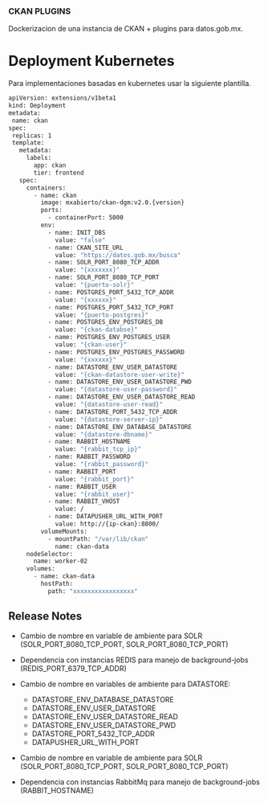 ### CKAN PLUGINS
Dockerizacion de una instancia de CKAN + plugins para datos.gob.mx.

# Deployment Kubernetes
Para implementaciones basadas en kubernetes usar la siguiente plantilla.

```sh
apiVersion: extensions/v1beta1
kind: Deployment
metadata:
 name: ckan
spec:
 replicas: 1
 template:
   metadata:
     labels:
       app: ckan
       tier: frontend
   spec:
     containers:
       - name: ckan
         image: mxabierto/ckan-dgm:v2.0.{version}
         ports:
           - containerPort: 5000
         env:
           - name: INIT_DBS
             value: "false"
           - name: CKAN_SITE_URL
             value: "https://datos.gob.mx/busca"
           - name: SOLR_PORT_8080_TCP_ADDR
             value: "{xxxxxxx}"
           - name: SOLR_PORT_8080_TCP_PORT
             value: "{puerto-solr}"
           - name: POSTGRES_PORT_5432_TCP_ADDR
             value: "{xxxxxx}"
           - name: POSTGRES_PORT_5432_TCP_PORT
             value: "{puerto-postgres}"
           - name: POSTGRES_ENV_POSTGRES_DB
             value: "{ckan-databse}"
           - name: POSTGRES_ENV_POSTGRES_USER
             value: "{ckan-user}"
           - name: POSTGRES_ENV_POSTGRES_PASSWORD
             value: "{xxxxxx}"
           - name: DATASTORE_ENV_USER_DATASTORE
             value: "{ckan-datastore-user-write}"
           - name: DATASTORE_ENV_USER_DATASTORE_PWD
             value: "{datastore-user-password}"
           - name: DATASTORE_ENV_USER_DATASTORE_READ
             value: "{datastore-user-read}"
           - name: DATASTORE_PORT_5432_TCP_ADDR
             value: "{datastore-server-ip}"
           - name: DATASTORE_ENV_DATABASE_DATASTORE
             value: "{datastore-dbname}"
           - name: RABBIT_HOSTNAME
             value: "{rabbit_tcp_ip}"
           - name: RABBIT_PASSWORD
             value: "{rabbit_password}"
           - name: RABBIT_PORT
             value: "{rabbit_port}"
           - name: RABBIT_USER
             value: "{rabbit_user}"
           - name: RABBIT_VHOST
             value: /
           - name: DATAPUSHER_URL_WITH_PORT
             value: http://{ip-ckan}:8800/
         volumeMounts:
           - mountPath: "/var/lib/ckan"
             name: ckan-data
     nodeSelector:
       name: worker-02
     volumes:
       - name: ckan-data
         hostPath:
           path: "xxxxxxxxxxxxxxxxx"
```

## Release Notes

- Cambio de nombre en variable de ambiente para SOLR (SOLR_PORT_8080_TCP_PORT, SOLR_PORT_8080_TCP_PORT)

- Dependencia con instancias REDIS para manejo de background-jobs (REDIS_PORT_6379_TCP_ADDR)

- Cambio de nombre en variables de ambiente para DATASTORE:
  - DATASTORE_ENV_DATABASE_DATASTORE
  - DATASTORE_ENV_USER_DATASTORE
  - DATASTORE_ENV_USER_DATASTORE_READ
  - DATASTORE_ENV_USER_DATASTORE_PWD
  - DATASTORE_PORT_5432_TCP_ADDR
  - DATAPUSHER_URL_WITH_PORT

- Cambio de nombre en variable de ambiente para SOLR (SOLR_PORT_8080_TCP_PORT, SOLR_PORT_8080_TCP_PORT)

- Dependencia con instancias RabbitMq para manejo de background-jobs (RABBIT_HOSTNAME)
